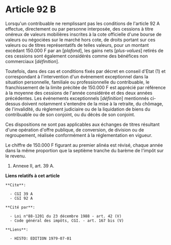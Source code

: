 # Article 92 B

Lorsqu'un contribuable ne remplissant pas les conditions de l'article 92 A effectue, directement ou par personne interposée,
des cessions à titre onéreux de valeurs mobilières inscrites à la cote officielle d'une bourse de valeurs ou négociées sur le
marché hors cote, de droits portant sur ces valeurs ou de titres représentatifs de telles valeurs, pour un montant excédant
150.000 F par an [*plafond*], les gains nets [*plus-values*] retirés de ces cessions sont également considérés comme des
bénéfices non commerciaux [*définition*].

Toutefois, dans des cas et conditions fixés par décret en conseil d'Etat (1) et correspondant à l'intervention d'un évènement
exceptionnel dans la situation personnelle, familiale ou professionnelle du contribuable, le franchissement de la limite
précitée de 150.000 F est apprécié par référence à la moyenne des cessions de l'année considérée et des deux années
précédentes. Les événements exceptionnels [*définition*] mentionnés ci-dessus doivent notamment s'entendre de la mise à la
retraite, du chômage, de l'invalidité, du règlement judiciaire ou de la liquidation de biens du contribuable ou de son
conjoint, ou du décès de son conjoint.

Ces dispositions ne sont pas applicables aux échanges de titres résultant d'une opération d'offre publique, de conversion, de
division ou de regroupement, réalisée conformément à la réglementation en vigueur.

Le chiffre de 150.000 F figurant au premier alinéa est révisé, chaque année dans la même proportion que la septième tranche
du barème de l'impôt sur le revenu.

1)  Annexe II, art. 39 A.

**Liens relatifs à cet article**

	**Cite**:

	  - CGI 39 A
	  - CGI 92 A

	**Cité par**:

	  - Loi n°88-1201 du 23 décembre 1988 - art. 42 (V)
	  - Code général des impôts, CGI. - art. 167 bis (V)

	**Liens**:

	  - HISTO: EDITION 1979-07-01

